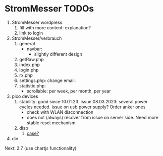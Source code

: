 # StromMesser TODOs

1. StromMesser wordpress
   1. fill with more content: explanation?
   1. link to login 
2. StromMesser/verbrauch
   1. general
      * navbar: 
         * slightly different design      
   2. getRaw.php
   3. index.php
   4. login.php
   5. rx.php
   6. settings.php: change email.
   7. statistic.php: 
      * scrollable: per week, per month, per year
3. pico devices
   1. stability: good since 10.01.23. issue 08.03.2023: several power cycles needed. issue on usb power supply? Order anker ones
      * check with WLAN disconnection
      * does not (always) recover from issue on server side. Need more stable reset mechanism
   1. disp
      1. [case?][lnkCase]
4. div


Next:  2.7 (use chartjs functionality) 


[lnkCase]: https://www.thingiverse.com/thing:4767008
